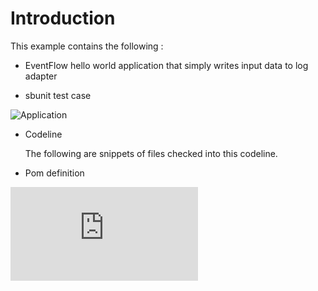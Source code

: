 # Introduction

This example contains the following :

* EventFlow hello world application that simply writes input data to log adapter

* sbunit test case

![Application](https://raw.githubusercontent.com/plord12/samples/master/fragments/eventflow/helloworld/src/site/resources/images/HelloWorld.png)

* Codeline

  The following are snippets of files checked into this codeline.

* Pom definition 

![pom](https://raw.githubusercontent.com/plord12/samples/master/fragments/eventflow/helloworld/pom.xml)